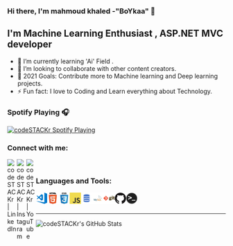 ### Hi there, I'm mahmoud khaled -"BoYkaa" 👋


## I'm Machine Learning Enthusiast , ASP.NET MVC developer


- 🌱 I’m currently learning 'Ai' Field .
- 👯 I’m looking to collaborate with other content creators.
- 🥅 2021 Goals: Contribute more to Machine learning and Deep learning projects.
- ⚡ Fun fact: I love to Coding and Learn everything about Technology.

### Spotify Playing 🎧

[<img src="https://open.spotify.com/playlist/0xpYgomlgAO2Yem8AFbITh" alt="codeSTACKr Spotify Playing" width="350" />](https://open.spotify.com/user/swyqyimdc12jajde4vpwd2x1b)

### Connect with me:

[<img align="left" alt="codeSTACKr | LinkedIn" width="22px" src="https://cdn.jsdelivr.net/npm/simple-icons@v3/icons/linkedin.svg" />][linkedin]
[<img align="left" alt="codeSTACKr | Instagram" width="22px" src="https://cdn.jsdelivr.net/npm/simple-icons@v3/icons/facebook.svg" />][Facebook]
[<img align="left" alt="codeSTACKr | YouTube" width="22px" src="https://cdn.jsdelivr.net/npm/simple-icons@v3/icons/youtube.svg" />][youtube]

<br />

### Languages and Tools:

[<img align="left" alt="Visual Studio Code" width="26px" src="https://raw.githubusercontent.com/github/explore/80688e429a7d4ef2fca1e82350fe8e3517d3494d/topics/visual-studio-code/visual-studio-code.png" />][webdevplaylist]
[<img align="left" alt="HTML5" width="26px" src="https://raw.githubusercontent.com/github/explore/80688e429a7d4ef2fca1e82350fe8e3517d3494d/topics/html/html.png" />][webdevplaylist]
[<img align="left" alt="CSS3" width="26px" src="https://raw.githubusercontent.com/github/explore/80688e429a7d4ef2fca1e82350fe8e3517d3494d/topics/css/css.png" />][cssplaylist]
[<img align="left" alt="JavaScript" width="26px" src="https://raw.githubusercontent.com/github/explore/80688e429a7d4ef2fca1e82350fe8e3517d3494d/topics/javascript/javascript.png" />][jsplaylist]
[<img align="left" alt="SQL" width="26px" src="https://raw.githubusercontent.com/github/explore/80688e429a7d4ef2fca1e82350fe8e3517d3494d/topics/sql/sql.png" />][webdevplaylist]
[<img align="left" alt="MySQL" width="26px" src="https://raw.githubusercontent.com/github/explore/80688e429a7d4ef2fca1e82350fe8e3517d3494d/topics/mysql/mysql.png" />][webdevplaylist]
[<img align="left" alt="Git" width="26px" src="https://raw.githubusercontent.com/github/explore/80688e429a7d4ef2fca1e82350fe8e3517d3494d/topics/git/git.png" />][webdevplaylist]
[<img align="left" alt="GitHub" width="26px" src="https://raw.githubusercontent.com/github/explore/78df643247d429f6cc873026c0622819ad797942/topics/github/github.png" />][webdevplaylist]
[<img align="left" alt="Terminal" width="26px" src="https://raw.githubusercontent.com/github/explore/80688e429a7d4ef2fca1e82350fe8e3517d3494d/topics/terminal/terminal.png" />][webdevplaylist]

<br />
<br />

---


  <img align="left" alt="codeSTACKr's GitHub Stats" src="https://github-readme-stats.codestackr.vercel.app/api?username=mahmoud-khaled1&show_icons=true&hide_border=true" />




[facebook]:https://www.facebook.com/engma7moud0/
[youtube]:  https://www.youtube.com/channel/UCZQbbXKuCpZwKsb35aJBxWw
[linkedin]: https://www.linkedin.com/in/mahmoud-khaled138/
[webdevplaylist]: https://www.linkedin.com/in/mahmoud-khaled138/
[jsplaylist]:https://www.linkedin.com/in/mahmoud-khaled138/
[cssplaylist]: https://www.linkedin.com/in/mahmoud-khaled138/
[reactplaylist]: https://www.linkedin.com/in/mahmoud-khaled138/
